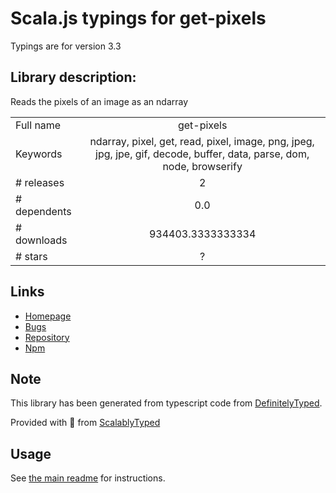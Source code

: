 
# Scala.js typings for get-pixels

Typings are for version 3.3

## Library description:
Reads the pixels of an image as an ndarray

|                    |                 |
| ------------------ | :-------------: |
| Full name          | get-pixels |
| Keywords           | ndarray, pixel, get, read, pixel, image, png, jpeg, jpg, jpe, gif, decode, buffer, data, parse, dom, node, browserify |
| # releases         | 2 |
| # dependents       | 0.0 |
| # downloads        | 934403.3333333334 |
| # stars            | ? |

## Links
- [Homepage](https://github.com/scijs/get-pixels#readme)
- [Bugs](https://github.com/scijs/get-pixels/issues)
- [Repository](https://github.com/scijs/get-pixels)
- [Npm](https://www.npmjs.com/package/get-pixels)
    


## Note
This library has been generated from typescript code from [DefinitelyTyped](https://definitelytyped.org).

Provided with :purple_heart: from [ScalablyTyped](https://github.com/oyvindberg/ScalablyTyped)

## Usage
See [the main readme](../../readme.md) for instructions.


